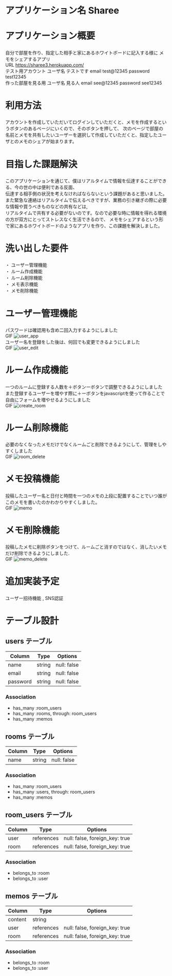 # アプリケーション名 Sharee<h3>

# アプリケーション概要<h5>  
自分で部屋を作り、指定した相手と家にあるホワイトボードに記入する様に  メモをシェアするアプリ  
URL	https://sharee3.herokuapp.com/  
テスト用アカウント	ユーザ名 テストです email test@12345 password test12345  
作った部屋を見る用  ユーザ名 見る人 email see@12345 password see12345  

# 利用方法<h5>  	
アカウントを作成していただいてログインしていただくと、メモを作成するというボタンのあるページにいくので、そのボタンを押して、
次のページで部屋の名前とメモを共有したいユーザーを選択して作成していただくと、指定したユーザとのメモのシェアが始まります。  

# 目指した課題解決<h5>  	
このアプリケーションを通じて、僕はリアルタイムで情報を伝達することができる、今の世の中は便利である反面、  
伝達する相手側の状況を考えなければならないという課題があると思いました。  
また緊急な連絡はリアルタイムで伝えるべきですが、業務の引き継ぎの際に必要な情報や買うべきものなどの共有などは,  
リアルタイムで共有する必要がないのです。なので必要な時に情報を得れる環境の方が双方にとってストレスなく生活できるので、
メモをシェアするという形で家にあるホワイトボードのようなアプリを作り、この課題を解決しました。

# 洗い出した要件<h5>  	
・ ユーザー管理機能  
・ ルーム作成機能  
・ ルーム削除機能  
・ メモ表示機能  
・ メモ削除機能  


 # ユーザー管理機能<h5>  
  パスワードは確認用も含め二回入力するようにしました  
  GIF ![user_app](https://user-images.githubusercontent.com/70442362/98076453-9e5ef500-1eb1-11eb-81bf-02ce4cf4a29c.gif)  
  ユーザー名を登録をした後は、何回でも変更できるようにしました  
  GIF ![user_edit](https://user-images.githubusercontent.com/70442362/98076357-75d6fb00-1eb1-11eb-93ee-150629d976b0.gif)  


  # ルーム作成機能<h5>  
  一つのルームに登録する人数を＋ボタンーボタンで調整できるようにしました  
  また登録するユーザーを増やす際に＋ーボタンをjavascriptを使って作ることで  
  自由にフォームを増やせるようにしました  
  GIF ![create_room](https://user-images.githubusercontent.com/70442362/98076496-b59de280-1eb1-11eb-89a7-03542a72cf24.gif)  

  # ルーム削除機能<h5>  
  必要のなくなったメモだけでなくルームごと削除できるようにして、管理をしやすくしました  
  GIF ![room_delete](https://user-images.githubusercontent.com/70442362/98076578-d7976500-1eb1-11eb-87ec-ba6e1580d568.gif)  

 # メモ投稿機能<h5>  
  投稿したユーザー名と日付と時間を一つのメモの上段に配置することでいつ誰がこのメモを書いたのかわかりやすくしました。  
  GIF ![memo](https://user-images.githubusercontent.com/70442362/98076604-e8e07180-1eb1-11eb-84cd-4f6ba94c5bd5.gif)  


 # メモ削除機能<h5>  
  投稿したメモに削除ボタンをつけて、ルームごと消すのではなく、消したいメモだけ削除できるようにしました.  
  GIF ![memo_delete](https://user-images.githubusercontent.com/70442362/98076664-0d3c4e00-1eb2-11eb-9fb3-d96bb1ee8c59.gif)  


# 追加実装予定<h5>  
ユーザー招待機能 , SNS認証  

# テーブル設計

## users テーブル

| Column   | Type   | Options     |
| -------- | ------ | ----------- |
| name     | string | null: false |
| email    | string | null: false |
| password | string | null: false |

### Association

- has_many :room_users
- has_many :rooms, through: room_users
- has_many :memos

## rooms テーブル

| Column | Type   | Options     |
| ------ | ------ | ----------- |
| name   | string | null: false |

### Association

- has_many :room_users
- has_many :users, through: room_users
- has_many :memos

## room_users テーブル

| Column | Type       | Options                        |
| ------ | ---------- | ------------------------------ |
| user   | references | null: false, foreign_key: true |
| room   | references | null: false, foreign_key: true |

### Association

- belongs_to :room
- belongs_to :user

## memos テーブル

| Column  | Type       | Options                        |
| ------- | ---------- | ------------------------------ |
| content | string     |                                |
| user    | references | null: false, foreign_key: true |
| room    | references | null: false, foreign_key: true |

### Association

- belongs_to :room
- belongs_to :user

